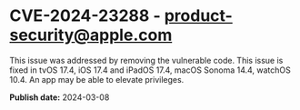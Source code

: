 # CVE-2024-23288 - product-security@apple.com

This issue was addressed by removing the vulnerable code. This issue is fixed in tvOS 17.4, iOS 17.4 and iPadOS 17.4, macOS Sonoma 14.4, watchOS 10.4. An app may be able to elevate privileges.

**Publish date:** 2024-03-08

